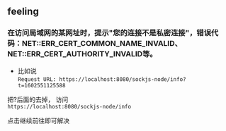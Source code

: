 ## feeling

### 在访问局域网的某网址时，提示"您的连接不是私密连接"，错误代码：NET::ERR_CERT_COMMON_NAME_INVALID、NET::ERR_CERT_AUTHORITY_INVALID等。

- 比如说  
`Request URL: https://localhost:8080/sockjs-node/info?t=1602551125588`

把?后面的去掉， 访问  
`https://localhost:8080/sockjs-node/info`

点击继续前往即可解决
